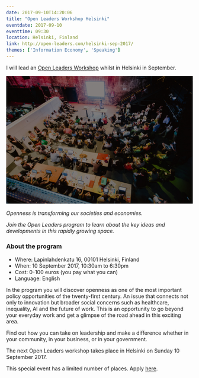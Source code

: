```yaml
---
date: 2017-09-10T14:20:06
title: "Open Leaders Workshop Helsinki"
eventdate: 2017-09-10
eventtime: 09:30
location: Helsinki, Finland
link: http://open-leaders.com/helsinki-sep-2017/
themes: ['Information Economy', 'Speaking']
---
```



I will lead an [Open Leaders Workshop](http://open-leaders.com/) whilst in Helsinki in September.

<img src="/images/Open_Leaders_Workshop.jpg">

*Openness is transforming our societies and economies.*

*Join the Open Leaders program to learn about the key ideas and developments in this rapidly growing space.*

### About the program

* Where: Lapinlahdenkatu 16, 00101 Helsinki, Finland
* When: 10 September 2017, 10:30am to 6:30pm
* Cost: 0-100 euros (you pay what you can)
* Language: English

In the program you will discover openness as one of the most important policy opportunities of the twenty-first century. An issue that connects not only to innovation but broader social concerns such as healthcare, inequality, AI and the future of work. This is an opportunity to go beyond your everyday work and get a glimpse of the road ahead in this exciting area.

Find out how you can take on leadership and make a difference whether in your community, in your business, or in your government.

The next Open Leaders workshop takes place in Helsinki on Sunday 10 September 2017.

This special event has a limited number of places. Apply [here](http://open-leaders.com/helsinki-sep-2017/). 

